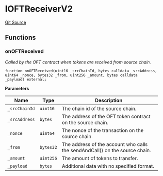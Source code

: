 # IOFTReceiverV2

[Git Source](https://github.com/manifoldfinance/mevETH2/blob/25149b626aad16b7ef2da38d73bddd982040bc12/src/interfaces/IOFTReceiverV2.sol)

## Functions

### onOFTReceived

_Called by the OFT contract when tokens are received from source chain._

```solidity
function onOFTReceived(uint16 _srcChainId, bytes calldata _srcAddress, uint64 _nonce, bytes32 _from, uint256 _amount, bytes calldata _payload) external;
```

**Parameters**

| Name          | Type      | Description                                                                 |
| ------------- | --------- | --------------------------------------------------------------------------- |
| `_srcChainId` | `uint16`  | The chain id of the source chain.                                           |
| `_srcAddress` | `bytes`   | The address of the OFT token contract on the source chain.                  |
| `_nonce`      | `uint64`  | The nonce of the transaction on the source chain.                           |
| `_from`       | `bytes32` | The address of the account who calls the sendAndCall() on the source chain. |
| `_amount`     | `uint256` | The amount of tokens to transfer.                                           |
| `_payload`    | `bytes`   | Additional data with no specified format.                                   |

